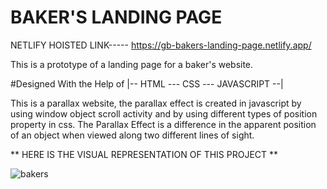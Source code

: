 # BAKER'S LANDING PAGE 


NETLIFY HOISTED LINK----- https://gb-bakers-landing-page.netlify.app/

This is a prototype of a landing page for a baker's website.

#Designed With the Help of |-- HTML --- CSS --- JAVASCRIPT --| 

This is a parallax website, the parallax effect is created in javascript by using window object 
scroll activity and  by using different types of position property in css. The Parallax Effect is a
difference in the apparent position of an object when viewed along two different lines of sight.

** HERE IS THE VISUAL REPRESENTATION OF THIS PROJECT **

![bakers](https://user-images.githubusercontent.com/78648366/216812721-d276ead9-ee49-418b-a714-5c417adf1d7d.gif)
